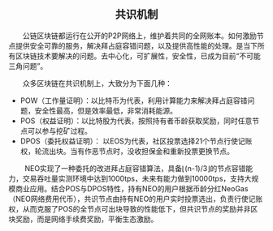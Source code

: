 <center><h2>共识机制</h2></center>


&emsp;&emsp;公链区块链都运行在公开的P2P网络上，维护着共同的全网账本。如何激励节点提供安全可靠的服务，解决拜占庭容错问题，以及提供高性能的处理。是当下所有区块链技术要解决的问题。去中心化，可扩展性，安全性，已成为目前“不可能三角问题”。

&emsp;&emsp;众多区块链在共识机制上，大致分为下面几种：
- POW（工作量证明）：以比特币为代表，利用计算能力来解决拜占庭容错问题，安全性最高，但是效率最低，非常消耗能源。
- POS（权益证明）：以比特股为代表，按照持有者币龄获取奖励，同时任意节点可以参与挖矿过程。
- DPOS（委托权益证明）： 以EOS为代表，社区投票选择21个节点行使记账权，轮流出块。当有作恶节点时，没收担保金和重新投票更换节点。

&emsp;&emsp; NEO实现了一种委托的改进拜占庭容错算法，具备⌊(n-1)/3⌋的节点容错能力，交易吞吐量实测环境中达到1000tps，未来有能力做到10000tps，支持大规模商业应用。结合POS与DPOS特性，持有NEO的用户根据币龄分红NeoGas（NEO网络费用代币），共识节点由持有NEO的用户实时投票选出，负责行使记账权，从而克服了POS的全节点可出块导致的性能低下，但共识节点的奖励并非区块奖励，而是网络手续费奖励，平衡生态激励。


